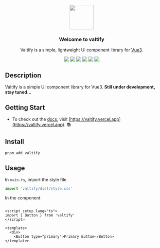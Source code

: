 <div align="center">
    <img width="80px" src="https://api.valzt.cn/media/avatar_me.png" />
</div>  
 
<h3 align="center">Welcome to valtify</h3>

<p align="center">Valtify is a simple, lightweight UI component library for <a href="https://vuejs.org/" target="_blank">Vue3</a>.</p>

<div align="center">

  <img src="https://img.shields.io/badge/build-passing-informational?style=for-the-badge&logo=GitHub&color=181717" />

  <img src="https://img.shields.io/badge/Node.js-v16.16.0-informational?style=for-the-badge&logo=Node.js&color=339933" />

  <img src="https://img.shields.io/badge/Vue-v3.2.37-informational?style=for-the-badge&logo=Vue.js&color=4FC08D" />

  <img src="https://img.shields.io/badge/TypeScript-v4.7.4-informational?style=for-the-badge&logo=TypeScript&color=3178C6" />

  <img src="https://img.shields.io/badge/npm-v8.11.0-informational?style=for-the-badge&logo=npm&color=CB3837" />

  <img src="https://img.shields.io/badge/License-MIT-green.svg?style=for-the-badge" />
  
</div>


## Description

Valtify is a simple UI component library for Vue3. **Still under development, stay tuned...**

## Getting Start

* To check out the [docs](https://valtify.vercel.app), visit [https://valtify.vercel.app](https://valtify.vercel.app). 📚


## Install

```sh
pnpm add valtify

```

## Usage

In `main.ts`, import the style file.

```ts
import 'valtify/dist/style.css'
```

In the component

```vue

<script setup lang="ts">
import { Button } from 'valtify'
</script>

<template>
  <div>
    <Button type="primary">Primary Button</Button>
</template>

```
